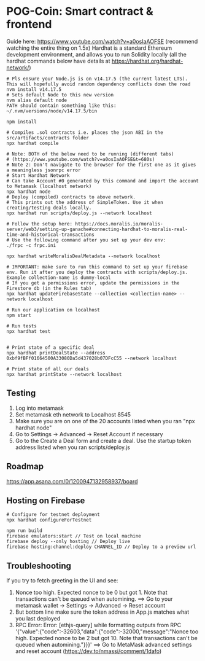 # POG-Coin: Smart contract & frontend

Guide here: https://www.youtube.com/watch?v=a0osIaAOFSE (recommend watching the entire thing on 1.5x)
Hardhat is a standard Ethereum development environment, and allows you to run Solidity locally (all the hardhat commands below have details at https://hardhat.org/hardhat-network/)

```shell
# Pls ensure your Node.js is on v14.17.5 (the current latest LTS). This will hopefully avoid random dependency conflicts down the road
nvm install v14.17.5
# Sets default Node to this new version
nvm alias default node
PATH should contain something like this: ~/.nvm/versions/node/v14.17.5/bin
```

```shell
npm install

# Compiles .sol contracts i.e. places the json ABI in the src/artifacts/contracts folder
npx hardhat compile

# Note: BOTH of the below need to be running (different tabs) 
# (https://www.youtube.com/watch?v=a0osIaAOFSE&t=680s)
# Note 2: Don't navigate to the browser for the first one as it gives a meaningless jsonrpc error
# Start Hardhat Network 
# Can take Account #0 generated by this command and import the account to Metamask (localhost network)
npx hardhat node
# Deploy (compiled) contracts to above network.
# This prints out the address of SimpleToken. Use it when creating/testing deals locally.
npx hardhat run scripts/deploy.js --network localhost

# Follow the setup here: https://docs.moralis.io/moralis-server/web3/setting-up-ganache#connecting-hardhat-to-moralis-real-time-and-historical-transactions
# Use the following command after you set up your dev env:
./frpc -c frpc.ini

npx hardhat writeMoralisDealMetadata --network localhost

# IMPORTANT: make sure to run this command to set up your firebase env. Run it after you deploy the contracts with scripts/deploy.js. Example collection-name is dummy-local
# If you get a permissions error, update the permissions in the Firestore db (in the Rules tab)
npx hardhat updateFirebaseState --collection <collection-name> --network localhost

# Run our application on localhost
npm start

# Run tests
npx hardhat test


# Print state of a specific deal
npx hardhat printDealState --address 0xbf9fBFf01664500A33080Da5d437028b07DFcC55 --network localhost

# Print state of all our deals
npx hardhat printState --network localhost
```

## Testing

1. Log into metamask
2. Set metamask eth network to Localhost 8545
3. Make sure you are on one of the 20 accounts listed when you ran "npx hardhat node"
4. Go to Settings -> Advanced -> Reset Account if necessary
5. Go to the Create a Deal form and create a deal. Use the startup token address listed when you ran scripts/deploy.js

## Roadmap
https://app.asana.com/0/1200947132958937/board

## Hosting on Firebase
```
# Configure for testnet deployment
npx hardhat configureForTestnet

npm run build
firebase emulators:start // Test on local machine
firebase deploy --only hosting // Deploy live
firebase hosting:channel:deploy CHANNEL_ID // Deploy to a preview url
```

## Troubleshooting
If you try to fetch greeting in the UI and see:
1. Nonce too high. Expected nonce to be 0 but got 1. Note that transactions can't be queued when automining. ==> Go to your metamask wallet -> Settings -> Advanced -> Reset account
2. But bottom line make sure the token address in App.js matches what you last deployed
3. RPC Error: Error: [ethjs-query] while formatting outputs from RPC '{"value":{"code":-32603,"data":{"code":-32000,"message":"Nonce too high. Expected nonce to be 2 but got 10. Note that transactions can't be queued when automining."}}}' ==> Go to MetaMask advanced settings and reset account (https://dev.to/nmassi/comment/1dafo)

